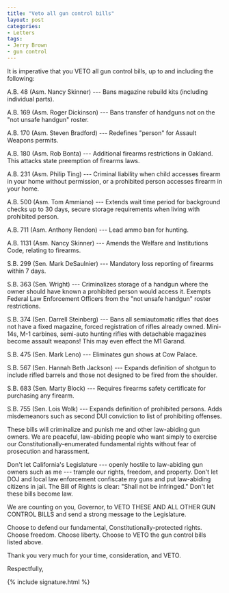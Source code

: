 ```yaml
---
title: "Veto all gun control bills"
layout: post
categories:
- Letters
tags:
- Jerry Brown
- gun control
---
```


It is imperative that you VETO all gun control bills, up to and including the following:

A.B. 48 (Asm. Nancy Skinner) --- Bans magazine rebuild kits (including individual parts).

A.B. 169 (Asm. Roger Dickinson) --- Bans transfer of handguns not on the "not unsafe handgun" roster.

A.B. 170 (Asm. Steven Bradford) --- Redefines "person" for Assault Weapons permits.

A.B. 180 (Asm. Rob Bonta) --- Additional firearms restrictions in Oakland. This attacks state preemption of firearms laws.

A.B. 231 (Asm. Philip Ting) --- Criminal liability when child accesses firearm in your home without permission, or a prohibited person accesses firearm in your home.

A.B. 500 (Asm. Tom Ammiano) --- Extends wait time period for background checks up to 30 days, secure storage requirements when living with prohibited person.

A.B. 711 (Asm. Anthony Rendon) --- Lead ammo ban for hunting.

A.B. 1131 (Asm. Nancy Skinner) --- Amends the Welfare and Institutions Code, relating to firearms.

S.B. 299 (Sen. Mark DeSaulnier) --- Mandatory loss reporting of firearms within 7 days.

S.B. 363 (Sen. Wright) --- Criminalizes storage of a handgun where the owner should have known a prohibited person would access it. Exempts Federal Law Enforcement Officers from the "not unsafe handgun" roster restrictions.

S.B. 374 (Sen. Darrell Steinberg) --- Bans all semiautomatic rifles that does not have a fixed magazine, forced registration of rifles already owned. Mini-14s, M-1 carbines, semi-auto hunting rifles with detachable magazines become assault weapons! This may even effect the M1 Garand.

S.B. 475 (Sen. Mark Leno) --- Eliminates gun shows at Cow Palace.

S.B. 567 (Sen. Hannah Beth Jackson) --- Expands definition of shotgun to include rifled barrels and those not designed to be fired from the shoulder.

S.B. 683 (Sen. Marty Block) --- Requires firearms safety certificate for purchasing any firearm.

S.B. 755 (Sen. Lois Wolk) --- Expands definition of prohibited persons. Adds misdemeanors such as second DUI conviction to list of prohibiting offenses.

These bills will criminalize and punish me and other law-abiding gun owners. We are peaceful, law-abiding people who want simply to exercise our Constitutionally-enumerated fundamental rights without fear of prosecution and harassment.

Don't let California's Legislature --- openly hostile to law-abiding gun owners such as me --- trample our rights, freedom, and property. Don't let DOJ and local law enforcement confiscate my guns and put law-abiding citizens in jail. The Bill of Rights is clear: "Shall not be infringed." Don't let these bills become law.

We are counting on you, Governor, to VETO THESE AND ALL OTHER GUN CONTROL BILLS and send a strong message to the Legislature.

Choose to defend our fundamental, Constitutionally-protected rights. Choose freedom. Choose liberty. Choose to VETO the gun control bills listed above.

Thank you very much for your time, consideration, and VETO.

Respectfully,

{% include signature.html %}
